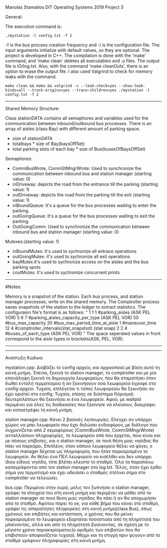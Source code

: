 Manolas Stamatios
DIT  Operating Systems 2019 Project 3


General:

The execution command is:

    ./mystation -l config.txt -f 2 
-f is the bus process creation frequency and -l is the configuration file. The input arguments initialize with default values, so they are optional. The project is developed in C++. The compilation is done with the 'make' command, and 'make clean' deletes all executables and .ο files. The output file is IO/log.txt. Also, with the command 'make cleanOuts', there is an option to erase the output file. I also used Valgrind to check for memory leaks with the command:

    make clean && make && valgrind -v --leak-check=yes --show-leak-kinds=all --track-origins=yes --trace-children=yes ./mystation -l config.txt -f 2

******************************************************************

Shared Memory Structure:

Class stationDATA contains all semaphores and variables used for the communication between inbound/outbound bus processes. There is an array of aisles (class Bay) with different amount of parking space.


* size of stationDATA
* totalbays * size of Bay(baysOffSet)
* total parking slots of each bay * size of Bus(busesOfBaysOffSet)

Semaphores:

* CommBusWrote, CommStMngrWrote: Used to synchronize the communication between inbound bus and station manager (starting value: 0)
* inDriveway: depicts the road from the entrance till the parking (starting value: 1)
* outDriveway: depicts the road from the parking till the exit (starting value: 1)
* inBoundQueue: It's a queue for the bus processes waiting to enter the parking.
* outGoingQueue: It's a queue for the bus processes waiting to exit the parking.
* OutGoingComm: Used to synchronize the communication between inbound bus and station manager (starting value: 0)

Mutexes:(starting value: 1)
* inBoundMutex: it's used to sychronize all entrace operations
* outGoingMutex: it's used to sychronize all exit operations
* bayMutex:it's used to sychronize access on the aisles and the bus parking spots
* coutMutex: it's used to sychronize concurrent prints

******************************************************************

#Notes:

Memory is a snapshot of the station. Each bus process, and station manager processes, write on the shared memory. The Comptroller process saves snapshots of the station to the ledger to extract statistics.
The configuraion file's format is as follows:
"
1 1 1 #parking_aisles (ASK PEL VOR)
5 6 7 #parking_aisles_capacity_per_type (ASK PEL VOR)
50 #bus_max_capacity
20 #bus_max_period_time_at_aisle
1 #maneuver_time
12 4 #comptroller_intervals(stat_snapshot) (stat snap)
2 2 4 #buses_of_each_type (ASK PEL VOR)
"
The space seperated values in front correspond to the aisle types in brackets(ASK, PEL, VOR).

******************************************************************


******************************************************************
Ανάπτυξη Κώδικα:

mystation.cpp:
	Διαβάζει το config αρχείο, και αρχικοποιεί με βάση αυτό τη κοινή μνήμη.  Έπειτα, ξεκινά το station manager, το comptroller και με μία επανάληψη
ξεκινά τη δημιουργία λεωφορείων, που θα σταματήσει όταν δωθεί εντολή τερματισμού ή αν ξεκινήσουν όσα λεωφορεία έγραφε
στο config αρχείο. Τυχαία, επιλέγεται τι τύπος λεωφορείου θα ξεκινήσει αν έχει οριστεί στο config. Τυχαία, επίσης
σε διάστημα f(όρισμα) δευτερολέπτων θα ξεκινήσει κι ένα λεωφορείο. Αφού, με waitpid περιμένει για όλες τις διαδικασίες
που ξεκίνησε να κλείσουν, διαγράφει και καταστρέφει τη κοινή μνήμη.

station manager.cpp:
	Κάνει 2 βασικές λειτουργίες. Ελέγχει αν υπάρχει χώρος να μπει λεωφορείο που έχει δηλώσει ενδιαφέρον, με διάλογο που
συχρονίζεται από 2 σεμαφόρους (CommBusWrote, CommStMngrWrote) ανταλλάσουν πληροφορίες, το λεωφορείο από που έρχεται,
ποιο είναι και με πόσους επίβατες, και ο station manager, σε ποιά θέση μιας νησίδας θα πάει να παρκάρει. Επιπλέον, όταν
κάποιο λεωφορείο θέλει να φύγει, ο station manager δέχεται ως πληροφορία, που ήταν παρκαρισμένο το λεωφορείο. Αν θέλει
ένα ΠΕΛ λεωφορείο να εισέλθει και δεν υπάρχει ίδιου είδους νησίδα, τότε βλέπει κλειστό το σταθμό. Όλα τα παραπάνω 
καταγράφονται από τον station manager στο log.txt. Τέλος, όταν έχει έρθει σήμα για τερματισμό και έχει αδειάσει ο
σταθμός στέλνει σήμα στο comptroller να τελειώσει.

bus.cpp:
	Περιμένει στην ουρά, μόλις τον ξυπνήσει ο station manager, γράφει τα στοιχεία του στη κοινή μνήμη και περιμένει να
μάθει από το station manager σε ποια θεση μιας νησίδας θα πάει ή αν θα αποχωρήσει από το σταθμό. Αφότου πάρει το οκ,
για κάθε βήμα που κάνει στο σταθμό, γράφει τις απαραίτητες πληφορείες στη κοινή μνήμη(class Bus), όπως χρόνους και επιβάτες
και κατάσταση. ο χρόνος που θα μείνει παρκαρισμένο το λεωφορείο εξαρτάται ποσοστιαία από τη πληρότητά του μπαίνοντας, αλλά
και από τη πληρότητά βγαίνοντας, σε σχέση με το μέγιστο χρόνο παρακαρίσματος(ο αριθμός των επιβατών που θα επιβιστούν
αποφασίζεται τυχαία). Μέχρι και τη στιγμή πριν φύγουν από το σταθμό γράφουν πληροφορίες στη κοινή μνήμη.